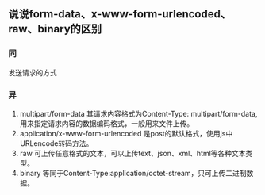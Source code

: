 ## 说说form-data、x-www-form-urlencoded、raw、binary的区别

### 同
发送请求的方式

### 异
1. multipart/form-data 其请求内容格式为Content-Type: multipart/form-data,用来指定请求内容的数据编码格式，一般用来文件上传。
2. application/x-www-form-urlencoded 是post的默认格式，使用js中URLencode转码方法。
3. raw 可上传任意格式的文本，可以上传text、json、xml、html等各种文本类型。
4. binary 等同于Content-Type:application/octet-stream，只可上传二进制数据。
